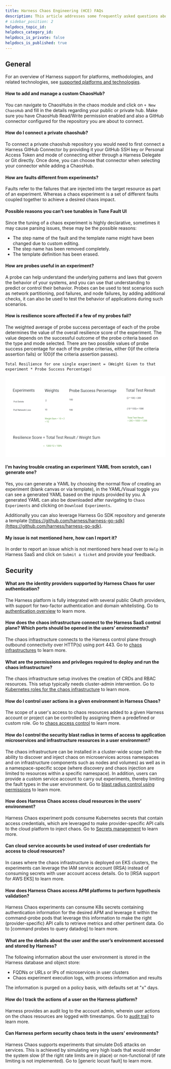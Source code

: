 ```yaml
---
title: Harness Chaos Engineering (HCE) FAQs
description: This article addresses some frequently asked questions about Harness Chaos Engineering.
# sidebar_position: 2
helpdocs_topic_id:
helpdocs_category_id:
helpdocs_is_private: false
helpdocs_is_published: true
---
```


## General

For an overview of Harness support for platforms, methodologies, and related technologies, see [supported platforms and technologies](https://developer.harness.io/docs/getting-started/supported-platforms-and-technologies).

#### How to add and manage a custom ChaosHub?

You can navigate to ChaosHubs in the chaos module and click on `+ New ChaosHub` and fill in the details regarding your public or private hub. Make sure you have ChaosHub Read/Write permission enabled and also a GitHub connector configured for the repository you are about to connect.

#### How do I connect a private chaoshub?

To connect a private chaoshub repository you would need to first connect a Harness GitHub Connector by providing it your GitHub SSH key or Personal Access Token and mode of connecting either through a Harness Delegate or Git directly. Once done, you can choose that connector when selecting your connector while adding a ChaosHub.

#### How are faults different from experiments?

Faults refer to the failures that are injected into the target resource as part of an experiment. Whereas a chaos experiment is a set of different faults coupled together to achieve a desired chaos impact.

#### Possible reasons you can’t see tunables in **Tune Fault** UI

Since the tuning of a chaos experiment is highly declarative, sometimes it may cause parsing issues, these may be the possible reasons:

- The step name of the fault and the template name might have been changed due to custom editing.
- The step name has been removed completely.
- The template definition has been erased.

#### How are probes useful in an experiment?

A probe can help understand the underlying patterns and laws that govern the behavior of your systems, and you can use that understanding to predict or control their behavior. Probes can be used to test scenarios such as network partitioning, pod failures, and node failures, by adding additional checks, it can also be used to test the behavior of applications during such scenarios.

#### How is resilience score affected if a few of my probes fail?

The weighted average of probe success percentage of each of the probe determines the value of the overall resilience score of the experiment. The value depends on the successful outcome of the probe criteria based on the type and mode selected. There are two possible values of probe success percentage for each of the probe criterias, either 0(if the criteria assertion fails) or 100(if the criteria assertion passes).

```vim
Total Resilience for one single experiment = (Weight Given to that experiment * Probe Success Percentage)
```

![Resilience Score](./static/chaos-engineering-faq-resilience-score.png)

#### I’m having trouble creating an experiment YAML from scratch, can I generate one?

Yes, you can generate a YAML by choosing the normal flow of creating an experiment (blank canvas or via template), in the YAML/Visual toggle you can see a generated YAML based on the inputs provided by you. A generated YAML can also be downloaded after navigating to `Chaos Experiments` and clicking on `Download Experiments`.

Additionally you can also leverage Harness Go SDK repository and generate a template
[https://github.com/harness/harness-go-sdk](https://github.com/harness/harness-go-sdk).

#### My issue is not mentioned here, how can I report it?

In order to report an issue which is not mentioned here head over to `Help` in Harness SaaS and click on `Submit a ticket` and provide your feedback.

## Security

#### What are the identity providers supported by Harness Chaos for user authentication? 

The Harness platform is fully integrated with several public OAuth providers, with support for two-factor authentication and domain whitelisting. 
Go to [authentication overview](https://developer.harness.io/docs/platform/authentication/authentication-overview/) to learn more. 

#### How does the chaos infrastructure connect to the Harness SaaS control plane? Which ports should be opened in the users’ environments?

The chaos infrastructure connects to the Harness control plane through outbound connectivity over HTTP(s) using port 443. Go to [chaos infrastructures](https://developer.harness.io/docs/chaos-engineering/user-guides/connect-chaos-infrastructures/) to learn more. 

#### What are the permissions and privileges required to deploy and run the chaos infrastructure?

The chaos infrastructure setup involves the creation of CRDs and RBAC resources. This setup typically needs cluster-admin intervention. Go to [Kubernetes roles for the chaos infrastructure](https://developer.harness.io/docs/chaos-engineering/overview/harness-chaos-security#kubernetes-roles-for-chaos-infrastructure) to learn more.

#### How do I control user actions in a given environment in Harness Chaos? 

The scope of a user's access to chaos resources added to a given Harness account or project can be controlled by assigning them a predefined or custom role. Go to [chaos access control](https://developer.harness.io/docs/chaos-engineering/overview/harness-chaos-security#user-authorization-and-role-based-access-control) to learn more.

#### How do I control the security blast radius in terms of access to application microservices and infrastructure resources in a user environment? 

The chaos infrastructure can be installed in a cluster-wide scope (with the ability to discover and inject chaos on microservices across namespaces and on infrastructure components such as nodes and volumes) as well as in a namespace-specific scope (where discovery and chaos injection are limited to resources within a specific namespace).
In addition, users can provide a custom service account to carry out experiments, thereby limiting the fault types in the user environment. Go to [blast radius control using permissions](https://developer.harness.io/docs/chaos-engineering/overview/harness-chaos-security/#blast-radius-control-using-permissions) to learn more. 

#### How does Harness Chaos access cloud resources in the users’ environment?

Harness Chaos experiment pods consume Kubernetes secrets that contain access credentials, which are leveraged to make provider-specific API calls to the cloud platform to inject chaos. Go to [Secrets management](https://developer.harness.io/docs/chaos-engineering/overview/harness-chaos-security/#secrets-management) to learn more.

#### Can cloud service accounts be used instead of user credentials for access to cloud resources? 

In cases where the chaos infrastructure is deployed on EKS clusters, the experiments can leverage the IAM service account (IRSA) instead of consuming secrets with user account access details. Go to [IRSA support for AWS EKS] to learn more.

#### How does Harness Chaos access APM platforms to perform hypothesis validation? 

Harness Chaos experiments can consume K8s secrets containing authentication information for the desired APM and leverage it within the command-probe pods that leverage this information to make the right (provider-specific) API calls to retrieve metrics and other pertinent data. Go to [command probes to query datadog] to learn more.

#### What are the details about the user and the user’s environment accessed and stored by Harness?

The following information about the user environment is stored in the Harness database and object store:

- FQDNs or URLs or IPs of microservices in user clusters
- Chaos experiment execution logs, with process information and results

The information is purged on a policy basis, with defaults set at "x" days.

#### How do I track the actions of a user on the Harness platform? 

Harness provides an audit log to the account admin, wherein user actions on the chaos resources are logged with timestamps. Go to [audit trail](https://developer.harness.io/docs/platform/audit-trail/audit-trail/) to learn more. 

#### Can Harness perform security chaos tests in the users’ environments?

Harness Chaos supports experiments that simulate DoS attacks on services. This is achieved by simulating very high loads that would render the system slow (if the right rate limits are in place) or non-functional (if rate limiting is not implemented). Go to [generic locust fault] to learn more.
